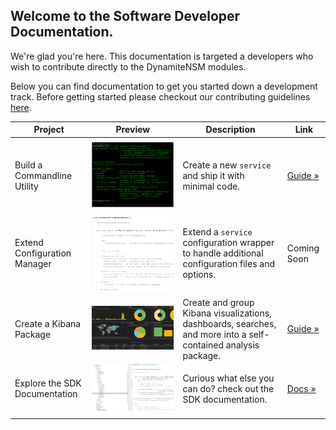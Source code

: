 ## Welcome to the Software Developer Documentation.
We're glad you're here. This documentation is targeted a developers who wish to contribute directly to the DynamiteNSM modules.

Below you can find documentation to get you started down a development track. Before getting started please checkout our contributing guidelines [here](/resources/contributing_guide).

<style>
img {
    transition:transform 0.25s ease;
    position: relative;
}

img:hover {
    -webkit-transform:scale(1.5); /* or some other value */
    transform:scale(2);
    z-index: 9000;
}
</style>

| Project                       | Preview                                                   | Description                                                                                                    | Link                    |
|-------------------------------|-----------------------------------------------------------|----------------------------------------------------------------------------------------------------------------|-------------------------|
|                               |                                                           |                                                                                                                |                         |
| Build a Commandline Utility   | <img src="/data/img/new_cmd_util_example.png">            | Create a new `service` and ship it with minimal code.                                                          | [Guide »](/guides/developers/02_build_a_commandline_utility)     |
| Extend Configuration Manager  | <img src="/data/img/extending_configuration_manager.png"> | Extend a `service` configuration wrapper to handle additional configuration files and options.                 | Coming Soon             |
| Create a Kibana Package       | <img src="/data/img/kibana_package_dashboard.png">        | Create and group Kibana visualizations, dashboards, searches, and more into a self-contained analysis package. | [Guide »](/guides/developers/02_create_a_kibana_package)     |
| Explore the SDK Documentation | <img src="/data/img/sdk_example.png">                     | Curious what else you can do? check out the SDK documentation.                                                 | [Docs »](/guides/developers/SDK/01_overview) |
|                               |                                                           |                                                                                                                |                         |